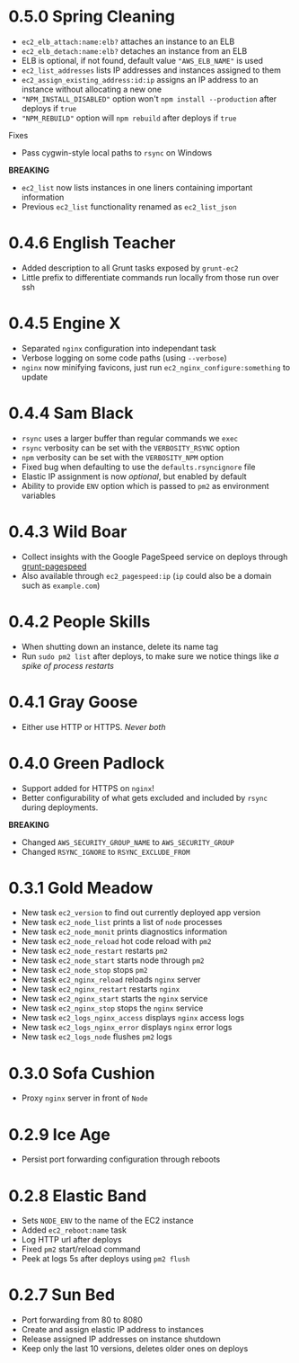 # 0.5.0 Spring Cleaning

- `ec2_elb_attach:name:elb?` attaches an instance to an ELB
- `ec2_elb_detach:name:elb?` detaches an instance from an ELB
- ELB is optional, if not found, default value `"AWS_ELB_NAME"` is used
- `ec2_list_addresses` lists IP addresses and instances assigned to them
- `ec2_assign_existing_address:id:ip` assigns an IP address to an instance without allocating a new one
- `"NPM_INSTALL_DISABLED"` option won't `npm install --production` after deploys if `true`
- `"NPM_REBUILD"` option will `npm rebuild` after deploys if `true`

Fixes

- Pass cygwin-style local paths to `rsync` on Windows

**BREAKING**

- `ec2_list` now lists instances in one liners containing important information
- Previous `ec2_list` functionality renamed as `ec2_list_json`

# 0.4.6 English Teacher

- Added description to all Grunt tasks exposed by `grunt-ec2`
- Little prefix to differentiate commands run locally from those run over ssh

# 0.4.5 Engine X

- Separated `nginx` configuration into independant task
- Verbose logging on some code paths (using `--verbose`)
- `nginx` now minifying favicons, just run `ec2_nginx_configure:something` to update

# 0.4.4 Sam Black

- `rsync` uses a larger buffer than regular commands we `exec`
- `rsync` verbosity can be set with the `VERBOSITY_RSYNC` option
- `npm` verbosity can be set with the `VERBOSITY_NPM` option
- Fixed bug when defaulting to use the `defaults.rsyncignore` file
- Elastic IP assignment is now _optional_, but enabled by default
- Ability to provide `ENV` option which is passed to `pm2` as environment variables

# 0.4.3 Wild Boar

- Collect insights with the Google PageSpeed service on deploys through [grunt-pagespeed](https://github.com/jrcryer/grunt-pagespeed)
- Also available through `ec2_pagespeed:ip` (`ip` could also be a domain such as `example.com`)

# 0.4.2 People Skills

- When shutting down an instance, delete its name tag
- Run `sudo pm2 list` after deploys, to make sure we notice things like _a spike of process restarts_

# 0.4.1 Gray Goose

- Either use HTTP or HTTPS. _Never both_

# 0.4.0 Green Padlock

- Support added for HTTPS on `nginx`!
- Better configurability of what gets excluded and included by `rsync` during deployments.

**BREAKING**

- Changed `AWS_SECURITY_GROUP_NAME` to `AWS_SECURITY_GROUP`
- Changed `RSYNC_IGNORE` to `RSYNC_EXCLUDE_FROM`

# 0.3.1 Gold Meadow

- New task `ec2_version` to find out currently deployed app version
- New task `ec2_node_list` prints a list of `node` processes
- New task `ec2_node_monit` prints diagnostics information
- New task `ec2_node_reload` hot code reload with `pm2`
- New task `ec2_node_restart` restarts `pm2`
- New task `ec2_node_start` starts node through `pm2`
- New task `ec2_node_stop` stops `pm2`
- New task `ec2_nginx_reload` reloads `nginx` server
- New task `ec2_nginx_restart` restarts `nginx`
- New task `ec2_nginx_start` starts the `nginx` service
- New task `ec2_nginx_stop` stops the `nginx` service
- New task `ec2_logs_nginx_access` displays `nginx` access logs
- New task `ec2_logs_nginx_error` displays `nginx` error logs
- New task `ec2_logs_node` flushes `pm2` logs

# 0.3.0 Sofa Cushion

- Proxy `nginx` server in front of `Node`

# 0.2.9 Ice Age

- Persist port forwarding configuration through reboots

# 0.2.8 Elastic Band

- Sets `NODE_ENV` to the name of the EC2 instance
- Added `ec2_reboot:name` task
- Log HTTP url after deploys
- Fixed `pm2` start/reload command
- Peek at logs 5s after deploys using `pm2 flush`

# 0.2.7 Sun Bed

- Port forwarding from 80 to 8080
- Create and assign elastic IP address to instances
- Release assigned IP addresses on instance shutdown
- Keep only the last 10 versions, deletes older ones on deploys